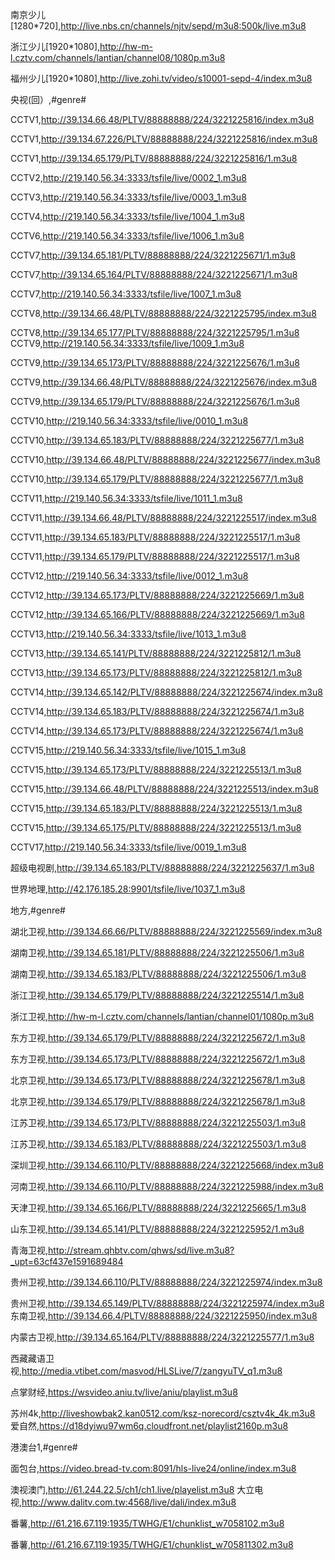 南京少儿[1280*720],http://live.nbs.cn/channels/njtv/sepd/m3u8:500k/live.m3u8

浙江少儿[1920*1080],http://hw-m-l.cztv.com/channels/lantian/channel08/1080p.m3u8

福州少儿[1920*1080],http://live.zohi.tv/video/s10001-sepd-4/index.m3u8



央视(回）,#genre#



CCTV1,http://39.134.66.48/PLTV/88888888/224/3221225816/index.m3u8

CCTV1,http://39.134.67.226/PLTV/88888888/224/3221225816/index.m3u8

CCTV1,http://39.134.65.179/PLTV/88888888/224/3221225816/1.m3u8

CCTV2,http://219.140.56.34:3333/tsfile/live/0002_1.m3u8

CCTV3,http://219.140.56.34:3333/tsfile/live/0003_1.m3u8

CCTV4,http://219.140.56.34:3333/tsfile/live/1004_1.m3u8

CCTV6,http://219.140.56.34:3333/tsfile/live/1006_1.m3u8

CCTV7,http://39.134.65.181/PLTV/88888888/224/3221225671/1.m3u8

CCTV7,http://39.134.65.164/PLTV/88888888/224/3221225671/1.m3u8

CCTV7,http://219.140.56.34:3333/tsfile/live/1007_1.m3u8

CCTV8,http://39.134.66.48/PLTV/88888888/224/3221225795/index.m3u8

CCTV8,http://39.134.65.177/PLTV/88888888/224/3221225795/1.m3u8
CCTV9,http://219.140.56.34:3333/tsfile/live/1009_1.m3u8

CCTV9,http://39.134.65.173/PLTV/88888888/224/3221225676/1.m3u8

CCTV9,http://39.134.66.48/PLTV/88888888/224/3221225676/index.m3u8

CCTV9,http://39.134.65.179/PLTV/88888888/224/3221225676/1.m3u8

CCTV10,http://219.140.56.34:3333/tsfile/live/0010_1.m3u8

CCTV10,http://39.134.65.183/PLTV/88888888/224/3221225677/1.m3u8

CCTV10,http://39.134.66.48/PLTV/88888888/224/3221225677/index.m3u8

CCTV10,http://39.134.65.179/PLTV/88888888/224/3221225677/1.m3u8

CCTV11,http://219.140.56.34:3333/tsfile/live/1011_1.m3u8

CCTV11,http://39.134.66.48/PLTV/88888888/224/3221225517/index.m3u8

CCTV11,http://39.134.65.183/PLTV/88888888/224/3221225517/1.m3u8

CCTV11,http://39.134.65.179/PLTV/88888888/224/3221225517/1.m3u8

CCTV12,http://219.140.56.34:3333/tsfile/live/0012_1.m3u8

CCTV12,http://39.134.65.173/PLTV/88888888/224/3221225669/1.m3u8

CCTV12,http://39.134.65.166/PLTV/88888888/224/3221225669/1.m3u8

CCTV13,http://219.140.56.34:3333/tsfile/live/1013_1.m3u8

CCTV13,http://39.134.65.141/PLTV/88888888/224/3221225812/1.m3u8

CCTV13,http://39.134.65.173/PLTV/88888888/224/3221225812/1.m3u8

CCTV14,http://39.134.65.142/PLTV/88888888/224/3221225674/index.m3u8

CCTV14,http://39.134.65.183/PLTV/88888888/224/3221225674/1.m3u8

CCTV14,http://39.134.65.173/PLTV/88888888/224/3221225674/1.m3u8

CCTV15,http://219.140.56.34:3333/tsfile/live/1015_1.m3u8

CCTV15,http://39.134.65.173/PLTV/88888888/224/3221225513/1.m3u8

CCTV15,http://39.134.66.48/PLTV/88888888/224/3221225513/index.m3u8

CCTV15,http://39.134.65.183/PLTV/88888888/224/3221225513/1.m3u8

CCTV15,http://39.134.65.175/PLTV/88888888/224/3221225513/1.m3u8

CCTV17,http://219.140.56.34:3333/tsfile/live/0019_1.m3u8

超级电视剧,http://39.134.65.183/PLTV/88888888/224/3221225637/1.m3u8

世界地理,http://42.176.185.28:9901/tsfile/live/1037_1.m3u8







地方,#genre#



湖北卫视,http://39.134.66.66/PLTV/88888888/224/3221225569/index.m3u8

湖南卫视,http://39.134.65.181/PLTV/88888888/224/3221225506/1.m3u8

湖南卫视,http://39.134.65.183/PLTV/88888888/224/3221225506/1.m3u8

浙江卫视,http://39.134.65.179/PLTV/88888888/224/3221225514/1.m3u8

浙江卫视,http://hw-m-l.cztv.com/channels/lantian/channel01/1080p.m3u8

东方卫视,http://39.134.65.179/PLTV/88888888/224/3221225672/1.m3u8

东方卫视,http://39.134.65.173/PLTV/88888888/224/3221225672/1.m3u8

北京卫视,http://39.134.65.173/PLTV/88888888/224/3221225678/1.m3u8

北京卫视,http://39.134.65.179/PLTV/88888888/224/3221225678/1.m3u8

江苏卫视,http://39.134.65.173/PLTV/88888888/224/3221225503/1.m3u8

江苏卫视,http://39.134.65.183/PLTV/88888888/224/3221225503/1.m3u8

深圳卫视,http://39.134.66.110/PLTV/88888888/224/3221225668/index.m3u8

河南卫视,http://39.134.66.110/PLTV/88888888/224/3221225988/index.m3u8

天津卫视,http://39.134.65.166/PLTV/88888888/224/3221225665/1.m3u8

山东卫视,http://39.134.65.141/PLTV/88888888/224/3221225952/1.m3u8

青海卫视,http://stream.qhbtv.com/qhws/sd/live.m3u8?_upt=63cf437e1591689484

贵州卫视,http://39.134.66.110/PLTV/88888888/224/3221225974/index.m3u8

贵州卫视,http://39.134.65.149/PLTV/88888888/224/3221225974/index.m3u8
东南卫视,http://39.134.66.4/PLTV/88888888/224/3221225950/index.m3u8

内蒙古卫视,http://39.134.65.164/PLTV/88888888/224/3221225577/1.m3u8

西藏藏语卫视,http://media.vtibet.com/masvod/HLSLive/7/zangyuTV_q1.m3u8

点掌财经,https://wsvideo.aniu.tv/live/aniu/playlist.m3u8

苏州4k,http://liveshowbak2.kan0512.com/ksz-norecord/csztv4k_4k.m3u8
爱自然,https://d18dyiwu97wm6q.cloudfront.net/playlist2160p.m3u8









港澳台1,#genre#

 

面包台,https://video.bread-tv.com:8091/hls-live24/online/index.m3u8 

澳视澳门,http://61.244.22.5/ch1/ch1.live/playelist.m3u8
大立电视,http://www.dalitv.com.tw:4568/live/dali/index.m3u8

 番薯,http://61.216.67.119:1935/TWHG/E1/chunklist_w7058102.m3u8 

番薯,http://61.216.67.119:1935/TWHG/E1/chunklist_w705811302.m3u8
